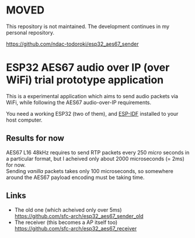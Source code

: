 # MOVED
This repository is not maintained. The development continues in my personal repository.

https://github.com/ndac-todoroki/esp32_aes67_sender


# ESP32 AES67 audio over IP (over WiFi) trial prototype application

This is a experimental application which aims to send audio packets via WiFi, while following the AES67 audio-over-IP requirements.

You need a working ESP32 (two of them), and [ESP-IDF](https://github.com/espressif/esp-idf) installed to your host computer.

## Results for now

AES67 L16 48kHz requires to send RTP packets every 250 _micro_ seconds in a particular format, but I acheived only about 2000 microseconds (= 2ms) for now.  
Sending _vanilla_ packets takes only 100 microseconds, so somewhere around the AES67 payload encoding must be taking time.

## Links
- The old one (which acheived only over 5ms)  
  https://github.com/sfc-arch/esp32_aes67_sender_old
- The receiver (this becomes a AP itself too)  
  https://github.com/sfc-arch/esp32_aes67_receiver
